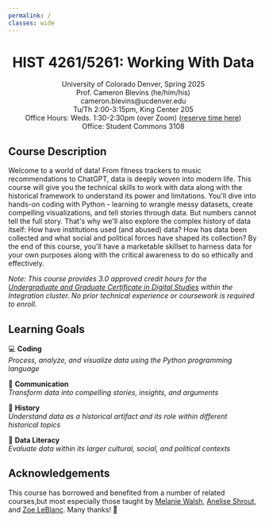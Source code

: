 ```yaml
---
permalink: /
classes: wide
---
```


<div style="text-align: center">
<p>
<h1>HIST 4261/5261: Working With Data</h1></p>
<p>
University of Colorado Denver, Spring 2025<br>
Prof. Cameron Blevins (he/him/his)<br>
cameron.blevins@ucdenver.edu<br>
Tu/Th 2:00-3:15pm, King Center 205<br>
Office Hours: Weds. 1:30-2:30pm (over Zoom) (<a href="https://outlook.office365.com/owa/calendar/ProfBlevinsSpring2025OfficeHours@cuanschutz.edu/bookings/s/jL7GGvwk8Uy3t9An0rnVXQ2">reserve time here</a>)<br>
Office: Student Commons 3108<br>
</p>
</div>

## Course Description

Welcome to a world of data! From fitness trackers to music recommendations to ChatGPT, data is deeply woven into modern life. This course will give you the technical skills to work with data along with the historical framework to understand its power and limitations. You'll dive into hands-on coding with Python - learning to wrangle messy datasets, create compelling visualizations, and tell stories through data. But numbers cannot tell the full story. That's why we'll also explore the complex history of data itself: How have institutions used (and abused) data? How has data been collected and what social and political forces have shaped its collection? By the end of this course, you'll have a marketable skillset to harness data for your own purposes along with the critical awareness to do so ethically and effectively.

_Note: This course provides 3.0 approved credit hours for the [Undergraduate and Graduate Certificate in Digital Studies](https://clas.ucdenver.edu/digital-studies-certificates/) within the Integration cluster. No prior technical experience or coursework is required to enroll._

## Learning Goals

💻 **Coding**<br>
_Process, analyze, and visualize data using the Python programming language_

💬 **Communication**<br>
_Transform data into compelling stories, insights, and arguments_

📜 **History**<br>
_Understand data as a historical artifact and its role within different historical topics_

🧠 **Data Literacy**<br>
_Evaluate data within its larger cultural, social, and political contexts_

<!--
<i class="fa-solid fa-code"></i><i class="fa-solid fa-scroll"></i><i class="fa-solid fa-gear"></i>
-->

## Acknowledgements

This course has borrowed and benefited from a number of related courses,but most especially those taught by [Melanie Walsh](https://melaniewalsh.org/), [Anelise Shrout](http://www.anelisehshrout.com/), and [Zoe LeBlanc](https://zoeleblanc.com/). Many thanks! 🙏

